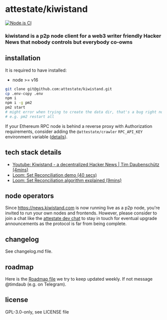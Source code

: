 # attestate/kiwistand

[![Node.js CI](https://github.com/attestate/kiwistand/actions/workflows/node.js.yml/badge.svg)](https://github.com/attestate/kiwistand/actions/workflows/node.js.yml)

### kiwistand is a p2p node client for a web3 writer friendly Hacker News that nobody controls but everybody co-owns

## installation

It is required to have installed:

- node >= v16

```bash
git clone git@github.com:attestate/kiwistand.git
cp .env-copy .env
npm i
npm i -g pm2
pm2 start
# might error when trying to create the data dir, that's a bug right now, just run it again
# e.g. pm2 restart all
```

If your Ethereum RPC node is behind a reverse proxy with Authorization
requirements, consider adding the `@attestate/crawler` `RPC_API_KEY`
environment variable
([details](https://attestate.com/crawler/main/configuration.html#environment-variables)).

## tech stack details

- [Youtube: Kiwistand - a decentralized Hacker News | Tim Daubenschütz (4mins)](https://www.youtube.com/watch?v=WujtU15yAyk)
- [Loom: Set Reconciliation demo (40 secs)](https://www.loom.com/share/abf43323b00547689bf11520f565f4bc)
- [Loom: Set Reconciliation algorithm explained (9mins)](https://www.loom.com/share/2a68f5e22d9843ab99edad2deaed9281)

## node operators

Since https://news.kiwistand.com is now running live as a p2p node, you're
invited to run your own nodes and frontends. However, please consider to join a
chat like the [attestate dev chat](https://t.me/attestate) to stay in touch for
eventual upgrade announcements as the protocol is far from being complete.

## changelog

See changelog.md file.

## roadmap

Here is the [Roadmap file](https://hackmd.io/GtcGsKrlS_-vIFjhxQVw8w) we try to
keep updated weekly. If not message @timdaub (e.g. on Telegram).

## license

GPL-3.0-only, see LICENSE file

